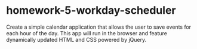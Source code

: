 # homework-5-workday-scheduler
Create a simple calendar application that allows the user to save events for each hour of the day. This app will run in the browser and feature dynamically updated HTML and CSS powered by jQuery.
